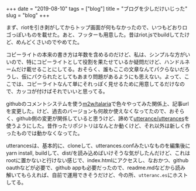 +++
date = "2019-08-10"
tags = ["blog"]
title = "ブログを少しだけいじった"
slug = "blog"
+++

まず、riotを引き剥がしてからトップ画面が何もなかったので、いつもどおりロゴっぽいものを載せた。あと、フッターも用意した。昔はriot.jsでbuildしてたけど、めんどくさいのでやめてた。

コピーライトの本来の書き方は年数を含めるのだけど、私は、シンプルな方がいいので、特にコピーライトとして役割を果たせているか疑問だけど、ハンドルネームだけ載せることにしてる。おそらく、誰もここの文章なんてパクらないだろうし、仮にパクられたとしてもあまり問題があるようにも思えない。よって、ここでは、コピーライトなんて単にそれっぽく見せるために用意してるだけなので、カッコが付けばそれでいいと思ってる。

githubのコメントシステムを使う[m2w/talaria](https://github.com/m2w/talaria)で色々やってみた関係上、記事urlを変更した。けど、過去のバージョンも何故か使えなくなってたので、おそらく、github側の変更が関係していると思うけど、諦めて[utterance/utterances](https://github.com/utterance/utterances)を使うようにした。昔作ったリポジトリはなんとか動くけど、それ以外は新しく作ったものでは動かなくなってた。

utterancesは、基本的に、cloneして、utterances.confみたいなものを編集後にyarn install, buildして、dist/を読み込めばいけそうな気がしたんだけど、これはrootに置かないと行けない感じで、index.htmlにアクセスし、なおかつ、github oauthなどが必要で、github appも必要だったので、readme.mdなどから読み解いてもらえれば、自前で運用できそうだけど、今の所、`utteranc.es`にホストしてる。


